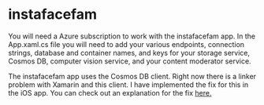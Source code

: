 # instafacefam

You will need a Azure subscription to work with the instafacefam app.  In the App.xaml.cs file you will need to add your various endpoints, connection strings, database and container names, and keys for your storage service, Cosmos DB, computer vision service, and your content moderator service.

The instafacefam app uses the Cosmos DB client.  Right now there is a linker problem with Xamarin and this client.  I have implemented the fix for this in the iOS app.  You can check out an explanation for the fix [here.](https://github.com/Azure/azure-cosmos-dotnet-v3/issues/1243)  
